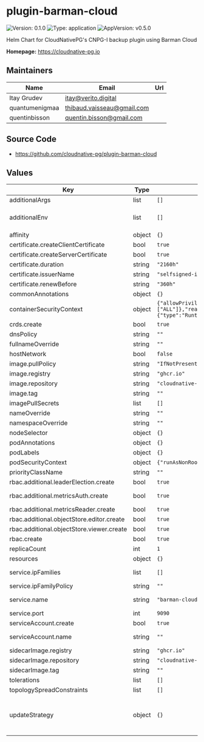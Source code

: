 # plugin-barman-cloud

![Version: 0.1.0](https://img.shields.io/badge/Version-0.1.0-informational?style=flat-square) ![Type: application](https://img.shields.io/badge/Type-application-informational?style=flat-square) ![AppVersion: v0.5.0](https://img.shields.io/badge/AppVersion-v0.5.0-informational?style=flat-square)

Helm Chart for CloudNativePG's CNPG-I backup plugin using Barman Cloud

**Homepage:** <https://cloudnative-pg.io>

## Maintainers

| Name | Email | Url |
| ---- | ------ | --- |
| Itay Grudev | <itay@verito.digital> |  |
| quantumenigmaa | <thibaud.vaisseau@gmail.com> |  |
| quentinbisson | <quentin.bisson@gmail.com> |  |

## Source Code

* <https://github.com/cloudnative-pg/plugin-barman-cloud>

## Values

| Key | Type | Default | Description |
|-----|------|---------|-------------|
| additionalArgs | list | `[]` | Additional arguments to be added to the operator's args list. |
| additionalEnv | list | `[]` | Array containing extra environment variables which can be templated. For example:  - name: RELEASE_NAME    value: "{{ .Release.Name }}"  - name: MY_VAR    value: "mySpecialKey" |
| affinity | object | `{}` | Affinity for the operator to be installed. |
| certificate.createClientCertificate | bool | `true` | Specifies whether the client certificate should be created. |
| certificate.createServerCertificate | bool | `true` | Specifies whether the server certificate should be created. |
| certificate.duration | string | `"2160h"` | The duration of the certificates. |
| certificate.issuerName | string | `"selfsigned-issuer"` | The name of the issuer to use for the certificates. |
| certificate.renewBefore | string | `"360h"` | The renew before time for the certificates. |
| commonAnnotations | object | `{}` | Annotations to be added to all other resources. |
| containerSecurityContext | object | `{"allowPrivilegeEscalation":false,"capabilities":{"drop":["ALL"]},"readOnlyRootFilesystem":true,"runAsGroup":10001,"runAsUser":10001,"seccompProfile":{"type":"RuntimeDefault"}}` | Container Security Context. |
| crds.create | bool | `true` | Specifies whether the CRDs should be created when installing the chart. |
| dnsPolicy | string | `""` |  |
| fullnameOverride | string | `""` |  |
| hostNetwork | bool | `false` |  |
| image.pullPolicy | string | `"IfNotPresent"` |  |
| image.registry | string | `"ghcr.io"` |  |
| image.repository | string | `"cloudnative-pg/plugin-barman-cloud"` |  |
| image.tag | string | `""` | Overrides the image tag whose default is the chart appVersion. |
| imagePullSecrets | list | `[]` |  |
| nameOverride | string | `""` |  |
| namespaceOverride | string | `""` |  |
| nodeSelector | object | `{}` | Nodeselector for the operator to be installed. |
| podAnnotations | object | `{}` | Annotations to be added to the pod. |
| podLabels | object | `{}` | Labels to be added to the pod. |
| podSecurityContext | object | `{"runAsNonRoot":true,"seccompProfile":{"type":"RuntimeDefault"}}` | Security Context for the whole pod. |
| priorityClassName | string | `""` | Priority indicates the importance of a Pod relative to other Pods. |
| rbac.additional.leaderElection.create | bool | `true` | Specifies whether the leader election Role and RoleBinding should be created. |
| rbac.additional.metricsAuth.create | bool | `true` | Specifies whether the metrics auth ClusterRole and ClusterRoleBinding should be created. |
| rbac.additional.metricsReader.create | bool | `true` | Specifies whether the metrics reader ClusterRole should be created. |
| rbac.additional.objectStore.editor.create | bool | `true` | Specifies whether the object store editor ClusterRole should be created. |
| rbac.additional.objectStore.viewer.create | bool | `true` | Specifies whether the object store viewer ClusterRole should be created. |
| rbac.create | bool | `true` | Specifies whether ClusterRole and ClusterRoleBinding should be created. |
| replicaCount | int | `1` |  |
| resources | object | `{}` |  |
| service.ipFamilies | list | `[]` | Sets the families that should be supported and the order in which they should be applied to ClusterIP as well. Can be IPv4 and/or IPv6. |
| service.ipFamilyPolicy | string | `""` | Set the ip family policy to configure dual-stack see [Configure dual-stack](https://kubernetes.io/docs/concepts/services-networking/dual-stack/#services) |
| service.name | string | `"barman-cloud"` | DO NOT CHANGE THE SERVICE NAME as it is currently used to generate the certificate and can not be configured |
| service.port | int | `9090` |  |
| serviceAccount.create | bool | `true` | Specifies whether the service account should be created. |
| serviceAccount.name | string | `""` | The name of the service account to use. If not set and create is true, a name is generated using the fullname template. |
| sidecarImage.registry | string | `"ghcr.io"` |  |
| sidecarImage.repository | string | `"cloudnative-pg/plugin-barman-cloud-sidecar"` |  |
| sidecarImage.tag | string | `""` | Overrides the image tag whose default is the chart appVersion. |
| tolerations | list | `[]` | Tolerations for the operator to be installed. |
| topologySpreadConstraints | list | `[]` | Topology Spread Constraints for the operator to be installed. |
| updateStrategy | object | `{}` | Update strategy for the operator. ref: https://kubernetes.io/docs/concepts/workloads/controllers/deployment/#strategy For example:  type: RollingUpdate  rollingUpdate:    maxSurge: 25%    maxUnavailable: 25%  WARNING: the RollingUpdate strategy is not supported by the operator yet so it can currently. only use the Recreate strategy. |

